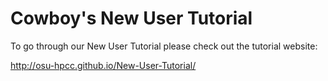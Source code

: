 Cowboy's New User Tutorial
==========================

To go through our New User Tutorial please check out the tutorial website:

http://osu-hpcc.github.io/New-User-Tutorial/
